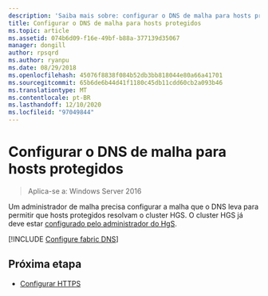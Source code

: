 ```yaml
---
description: 'Saiba mais sobre: configurar o DNS de malha para hosts protegidos'
title: Configurar o DNS de malha para hosts protegidos
ms.topic: article
ms.assetid: 074b6d09-f16e-49bf-b88a-377139d35067
manager: dongill
author: rpsqrd
ms.author: ryanpu
ms.date: 08/29/2018
ms.openlocfilehash: 45076f8838f084b52db3bb818044e80a66a41701
ms.sourcegitcommit: 65b6de6b44d41f1180c45db11cdd60cb2a093b46
ms.translationtype: MT
ms.contentlocale: pt-BR
ms.lasthandoff: 12/10/2020
ms.locfileid: "97049844"
---
```

# <a name="configure-the-fabric-dns-for-guarded-hosts"></a>Configurar o DNS de malha para hosts protegidos

>Aplica-se a: Windows Server 2016

Um administrador de malha precisa configurar a malha que o DNS leva para permitir que hosts protegidos resolvam o cluster HGS.
O cluster HGS já deve estar [configurado pelo administrador do HgS](/WindowsServerDocs/virtualization/guarded-fabric-shielded-vm/guarded-fabric-setting-up-the-host-guardian-service-hgs.md).

[!INCLUDE [Configure fabric DNS](../../../includes/guarded-fabric-configure-fabric-dns.md)]


## <a name="next-step"></a>Próxima etapa

- [Configurar HTTPS](guarded-fabric-configure-hgs-https.md)
